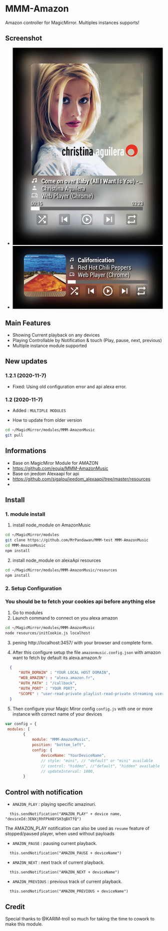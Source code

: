 # MMM-Amazon
Amazon controller for MagicMirror. Multiples instances supports!

## Screenshot
- ![default](screenshots/Spotify_default.png)
- ![mini](screenshots/Spotify_mini.png)

## Main Features
- Showing Current playback on any devices
- Playing Controllable by Notification & touch (Play, pause, next, previous)
- Multiple instance module supported

## New updates
### 1.2.1 (2020-11-7)
- Fixed: Using old configuration error and api alexa error.

### 1.2 (2020-11-7)
- Added : `MULTIPLE MODULES`


- How to update from older version
```sh
cd ~/MagicMirror/modules/MMM-AmazonMusic
git pull
```
## Informations
- Base on MagicMiror Module for AMAZON
- https://github.com/eouia/MMM-AmazonMusic
- Base on jeedom Alexaapi for api
- https://github.com/sigalou/jeedom_alexaapi/tree/master/resources
- 

## Install
### 1. module install
1. install node_module on AmazonMusic
```sh
cd ~/MagicMirror/modules
git clone https://github.com/MrPandawan/MMM-test MMM-AmazonMusic
cd MMM-AmazonMusic
npm install
```
2. install node_module on alexaApi resources
```sh
cd ~/MagicMirror/modules/MMM-AmazonMusic/resources
npm install
```

### 2. Setup Configuration
### You should be to fetch your cookies api before anything else
1. Go to modules
2. Launch command to connect on you alexa amazon
```sh
cd ~/MagicMirror/modules/MMM-AmazonMusic
node resources/initCookie.js localhost
```

3. pening http://localhost:3457/ with your browser and complete form. 
   
4. After this configure setup the file `amazonmusic.config.json` with amazon want to fetch by default its alexa.amazon.fr
```json
  {
      "AUTH_DOMAIN" : "YOUR LOCAL HOST DOMAIN",
      "WEB_AMAZON": : "alexa.amazon.fr",
      "AUTH_PATH" : "/callback",
      "AUTH_PORT" : "YOUR PORT",
      "SCOPE" : "user-read-private playlist-read-private streaming user-read-playback-state user-modify-playback-state",
  }
```

5. Then configure your Magic Miror config `config.js` with one or more instance with correct name of your devices

```js
var config = {
 modules: [
		{
			module: "MMM-AmazonMusic",
			position: "bottom_left",
			config: {
				deviceName: "YourDeviceName",
				// style: "mini", // "default" or "mini" available
				// control: "hidden", //"default", "hidden" available
				// updateInterval: 1000,
		}
```

## Control with notification
- `AMAZON_PLAY` : playing specific amazinuri.
```
  this.sendNotification("AMAZON_PLAY" + device name, "deviceId:3ENXjRhFPkH8YSH3qBXTfQ")
```
The AMAZON_PLAY notification can also be used as `resume` feature of stopped/paused player, when used without payloads
- `AMAZON_PAUSE` : pausing current playback.
```
  this.sendNotification("AMAZON_PAUSE + deviceName")
```
- `AMAZON_NEXT` : next track of current playback.
```
  this.sendNotification("AMAZON_NEXT + deviceName")
```
- `AMAZON_PREVIOUS` : previous track of current playback.
```
  this.sendNotification("AMAZON_PREVIOUS + deviceName")
```

## Credit
Special thanks to @KARIM-troll so much for taking the time to cowork to make this module.

